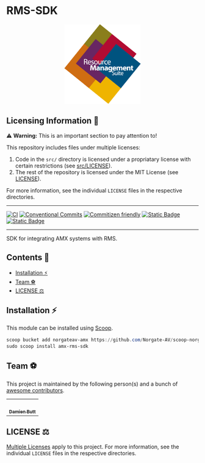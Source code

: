# RMS-SDK

<div align="center">
 <img src="./assets/img/rms.png" alt="logo" width="200" />
</div>

## Licensing Information :scroll:

⚠️ **Warning:** This is an important section to pay attention to!

This repository includes files under multiple licenses:

1. Code in the `src/` directory is licensed under a propriatary license with certain restrictions (see [src/LICENSE](./src/LICENSE)).
2. The rest of the repository is licensed under the MIT License (see [LICENSE](./LICENSE)).

For more information, see the individual `LICENSE` files in the respective directories.

---

[![CI](https://github.com/Norgate-AV/RMS-SDK/actions/workflows/main.yml/badge.svg)](https://github.com/Norgate-AV/RMS-SDK/actions/workflows/main.yml)
[![Conventional Commits](https://img.shields.io/badge/Conventional%20Commits-1.0.0-%23FE5196?logo=conventionalcommits&logoColor=white)](https://conventionalcommits.org)
[![Commitizen friendly](https://img.shields.io/badge/commitizen-friendly-brightgreen.svg)](http://commitizen.github.io/cz-cli/)
[![Static Badge](https://img.shields.io/badge/License-Proprietary-blue)](./src/LICENSE)
[![Static Badge](https://img.shields.io/badge/License-MIT-blue)](./LICENSE)

---

SDK for integrating AMX systems with RMS.

## Contents :book:

<!-- START doctoc generated TOC please keep comment here to allow auto update -->
<!-- DON'T EDIT THIS SECTION, INSTEAD RE-RUN doctoc TO UPDATE -->

- [Installation :zap:](#installation-zap)
- [Team :soccer:](#team-soccer)
- [LICENSE :balance_scale:](#license-balance_scale)

<!-- END doctoc generated TOC please keep comment here to allow auto update -->

## Installation :zap:

This module can be installed using [Scoop](https://scoop.sh/).

```powershell
scoop bucket add norgateav-amx https://github.com/Norgate-AV/scoop-norgateav-amx
sudo scoop install amx-rms-sdk
```

## Team :soccer:

This project is maintained by the following person(s) and a bunch of [awesome contributors](https://github.com/Norgate-AV/RMS-SDK/graphs/contributors).

<table>
  <tr>
    <td align="center"><a href="https://github.com/damienbutt"><img src="https://avatars.githubusercontent.com/damienbutt?v=4?s=100" width="100px;" alt=""/><br /><sub><b>Damien Butt</b></sub></a><br /></td>
  </tr>
</table>

## LICENSE :balance_scale:

[Multiple Licenses](#licensing-information-scroll) apply to this project. For more information, see the individual `LICENSE` files in the respective directories.

